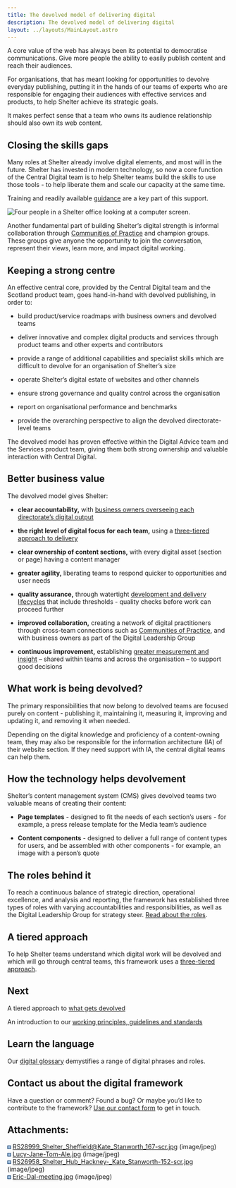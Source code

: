 ```yaml
---
title: The devolved model of delivering digital
description: The devolved model of delivering digital
layout: ../layouts/MainLayout.astro
---
```


A core value of the web has always been its potential to democratise communications. Give more people the ability to easily publish content and reach their audiences.

For organisations, that has meant looking for opportunities to devolve everyday publishing, putting it in the hands of our teams of experts who are responsible for engaging their audiences with effective services and products, to help Shelter achieve its strategic goals.

It makes perfect sense that a team who owns its audience relationship should also own its web content.

Closing the skills gaps
-----------------------

Many roles at Shelter already involve digital elements, and most will in the future. Shelter has invested in modern technology, so now a core function of the Central Digital team is to help Shelter teams build the skills to use those tools - to help liberate them and scale our capacity at the same time.

Training and readily available [guidance](https://shelteruk.atlassian.net/wiki/spaces/GTS/pages/442138636/Content+guides) are a key part of this support.

![Four people in a Shelter office looking at a computer screen.](attachments/416317505/442335432.jpg)

Another fundamental part of building Shelter’s digital strength is informal collaboration through [Communities of Practice](Communities-of-Practice_404979738.html) and champion groups. These groups give anyone the opportunity to join the conversation, represent their views, learn more, and impact digital working.

Keeping a strong centre
-----------------------

An effective central core, provided by the Central Digital team and the Scotland product team, goes hand-in-hand with devolved publishing, in order to:

*   build product/service roadmaps with business owners and devolved teams
    
*   deliver innovative and complex digital products and services through product teams and other experts and contributors
    
*   provide a range of additional capabilities and specialist skills which are difficult to devolve for an organisation of Shelter’s size
    
*   operate Shelter’s digital estate of websites and other channels
    
*   ensure strong governance and quality control across the organisation
    
*   report on organisational performance and benchmarks
    
*   provide the overarching perspective to align the devolved directorate-level teams
    

The devolved model has proven effective within the Digital Advice team and the Services product team, giving them both strong ownership and valuable interaction with Central Digital.

Better business value
---------------------

The devolved model gives Shelter:

*   **clear accountability,** with [business owners overseeing each directorate’s digital output](Business-ownership-in-practice_937656360.html)
    
*   **the right level of digital focus for each team,** using a [three-tiered approach to delivery](404914253.html)
    
*   **clear ownership of content sections,** with every digital asset (section or page) having a content manager
    
*   **greater agility,** liberating teams to respond quicker to opportunities and user needs
    
*   **quality assurance,** through watertight [development and delivery lifecycles](The-digital-lifecycle_839647233.html) that include thresholds - quality checks before work can proceed further
    
*   **improved collaboration,** creating a network of digital practitioners through cross-team connections such as [Communities of Practice](Communities-of-Practice_404979738.html), and with business owners as part of the Digital Leadership Group
    
*   **continuous improvement,** establishing [greater measurement and insight](Measuring-success_937656471.html) – shared within teams and across the organisation – to support good decisions
    

What work is being devolved?
----------------------------

The primary responsibilities that now belong to devolved teams are focused purely on content - publishing it, maintaining it, measuring it, improving and updating it, and removing it when needed.

Depending on the digital knowledge and proficiency of a content-owning team, they may also be responsible for the information architecture (IA) of their website section. If they need support with IA, the central digital teams can help them.

How the technology helps devolvement
------------------------------------

Shelter’s content management system (CMS) gives devolved teams two valuable means of creating their content:

*   **Page templates** - designed to fit the needs of each section’s users - for example, a press release template for the Media team’s audience
    
*   **Content components** \- designed to deliver a full range of content types for users, and be assembled with other components - for example, an image with a person’s quote
    

The roles behind it
-------------------

To reach a continuous balance of strategic direction, operational excellence, and analysis and reporting, the framework has established three types of roles with varying accountabilities and responsibilities, as well as the Digital Leadership Group for strategy steer. [Read about the roles](The-roles-that-drive-the-devolved-model_543555625.html).

A tiered approach
-----------------

To help Shelter teams understand which digital work will be devolved and which will go through central teams, this framework uses a [three-tiered approach](404914253.html).

Next
----

A tiered approach to [what gets devolved](https://shelteruk.atlassian.net/wiki/pages/resumedraft.action?draftId=416317505)

An introduction to our [working principles, guidelines and standards](Intro-to-our-principles%2C-guidelines-and-standards_455966725.html)

Learn the language
------------------

Our [digital glossary](Shelter%27s-digital-glossary_712245258.html) demystifies a range of digital phrases and roles.

Contact us about the digital framework
--------------------------------------

Have a question or comment? Found a bug? Or maybe you’d like to contribute to the framework? [Use our contact form](https://england.shelter.org.uk/contact_us_about_the_digital_framework) to get in touch.

Attachments:
------------

![](images/icons/bullet_blue.gif) [RS28999\_Shelter\_Sheffield@Kate\_Stanworth\_167-scr.jpg](attachments/416317505/416317514.jpg) (image/jpeg)  
![](images/icons/bullet_blue.gif) [Lucy-Jane-Tom-Ale.jpg](attachments/416317505/442335432.jpg) (image/jpeg)  
![](images/icons/bullet_blue.gif) [RS26958\_Shelter\_Hub\_Hackney-\_Kate\_Stanworth-152-scr.jpg](attachments/416317505/442335453.jpg) (image/jpeg)  
![](images/icons/bullet_blue.gif) [Eric-Dal-meeting.jpg](attachments/416317505/442335503.jpg) (image/jpeg)
